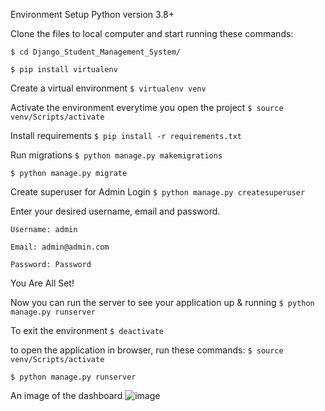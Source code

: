 
Environment Setup 
Python version 3.8+

Clone the files to local computer and start running these commands:

`$ cd Django_Student_Management_System/`

`$ pip install virtualenv`

Create a virtual environment
`$ virtualenv venv`

Activate the environment everytime you open the project
`$ source venv/Scripts/activate`

Install requirements 
`$ pip install -r requirements.txt`

Run migrations 
`$ python manage.py makemigrations`

`$ python manage.py migrate`

Create superuser for Admin Login 
`$ python manage.py createsuperuser`

Enter your desired username, email and password.

    Username: admin
    
    Email: admin@admin.com 
    
    Password: Password

You Are All Set! 

Now you can run the server to see your application up & running 
`$ python manage.py runserver`

To exit the environment 
`$ deactivate`

to open the application in browser, run these commands:
`$ source venv/Scripts/activate`

`$ python manage.py runserver`

An image of the dashboard
![image](https://user-images.githubusercontent.com/55631683/195696987-59692193-e359-4198-bdd1-98549ef7232e.png)

